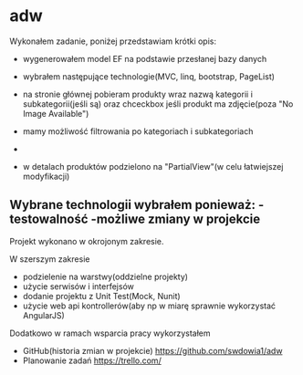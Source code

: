 # adw
Wykonałem zadanie, poniżej przedstawiam krótki opis:


- wygenerowałem model EF na podstawie przesłanej bazy danych
- wybrałem następujące technologie(MVC, linq, bootstrap, PageList)
- na stronie głównej pobieram produkty wraz nazwą kategorii i subkategorii(jeśli są)
  oraz chceckbox jeśli produkt ma zdjęcie(poza "No Image Available")
- mamy możliwość filtrowania po kategoriach i subkategoriach
-

- w detalach produktów podzielono na "PartialView"(w celu łatwiejszej modyfikacji)


Wybrane technologii wybrałem ponieważ:
-testowalność
-możliwe zmiany w projekcie
-

Projekt wykonano w okrojonym zakresie.

W szerszym zakresie
- podzielenie na warstwy(oddzielne projekty)
- użycie serwisów i interfejsów
- dodanie projektu z Unit Test(Mock, Nunit)
- użycie web api kontrollerów(aby np w miarę sprawnie wykorzystać AngularJS)


Dodatkowo w ramach wsparcia pracy wykorzystałem
- GitHub(historia zmian w projekcie) https://github.com/swdowia1/adw
- Planowanie zadań https://trello.com/

